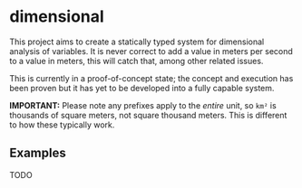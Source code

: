 # dimensional

This project aims to create a statically typed system for dimensional analysis of variables. It is never correct to add a value in meters per second to a value in meters, this will catch that, among other related issues.

This is currently in a proof-of-concept state; the concept and execution has been proven but it has yet to be developed into a fully capable system.

**IMPORTANT:** Please note any prefixes apply to the *entire* unit, so `km²` is thousands of square meters, not square thousand meters. This is different to how these typically work.

## Examples

TODO
